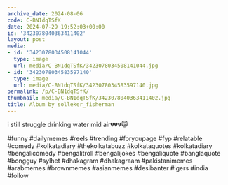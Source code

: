 ```yaml
---
archive_date: 2024-08-06
code: C-BN1dqTSfK
date: 2024-07-29 19:52:03+00:00
id: '3423078040363411402'
layout: post
media:
- id: '3423078034508141044'
  type: image
  url: media/C-BN1dqTSfK/3423078034508141044.jpg
- id: '3423078034583597140'
  type: image
  url: media/C-BN1dqTSfK/3423078034583597140.jpg
permalink: /p/C-BN1dqTSfK/
thumbnail: media/C-BN1dqTSfK/3423078040363411402.jpg
title: Album by solleker_fisherman
---
```


i still struggle drinking water mid air💔💔💔😿  
  
#funny #dailymemes #reels #trending #foryoupage #fyp #relatable #comedy #kolkatadiary #thekolkatabuzz #kolkataquotes #kolkatadiary #bengalicomedy #bengalitroll #bengalijokes #bengaliquote #banglaquote #bongguy #sylhet #dhakagram #dhakagraam #pakistanimemes #arabmemes #brownmemes #asianmemes #desibanter #igers #india #follow